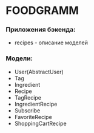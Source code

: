 # FOODGRAMM


### Приложения бэкенда:
- recipes - описание моделей

### Модели:
- User(AbstractUser)
- Tag
- Ingredient
- Recipe
- TagRecipe
- IngredientRecipe
- Subscribe
- FavoriteRecipe
- ShoppingCartRecipe
